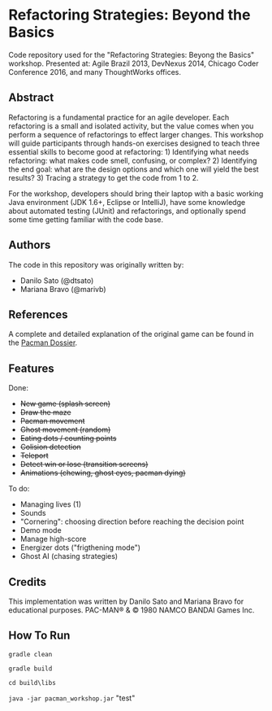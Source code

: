 # Refactoring Strategies: Beyond the Basics

Code repository used for the "Refactoring Strategies: Beyong the Basics" workshop.
Presented at: Agile Brazil 2013, DevNexus 2014, Chicago Coder Conference 2016, and many ThoughtWorks offices.

## Abstract

Refactoring is a fundamental practice for an agile developer. Each refactoring is a small and isolated activity, but the value comes when you perform a sequence of refactorings to effect larger changes. This workshop will guide participants through hands-on exercises designed to teach three essential skills to become good at refactoring: 1) Identifying what needs refactoring: what makes code smell, confusing, or complex? 2) Identifying the end goal: what are the design options and which one will yield the best results? 3) Tracing a strategy to get the code from 1 to 2.

For the workshop, developers should bring their laptop with a basic working Java environment (JDK 1.6+, Eclipse or IntelliJ), have some knowledge about automated testing (JUnit) and refactorings, and optionally spend some time getting familiar with the code base.

## Authors

The code in this repository was originally written by:

* Danilo Sato (@dtsato)
* Mariana Bravo (@marivb)

## References

A complete and detailed explanation of the original game can be found in the
[Pacman Dossier](https://www.gamasutra.com/view/feature/3938/the_pacman_dossier.php?print=1).

## Features

Done:
* ~~New game (splash screen)~~
* ~~Draw the maze~~
* ~~Pacman movement~~
* ~~Ghost movement (random)~~
* ~~Eating dots / counting points~~
* ~~Colision detection~~
* ~~Teleport~~
* ~~Detect win or lose (transition screens)~~
* ~~Animations (chewing, ghost eyes, pacman dying)~~

To do:
* Managing lives (1)
* Sounds
* "Cornering": choosing direction before reaching the decision point
* Demo mode
* Manage high-score
* Energizer dots ("frigthening mode")
* Ghost AI (chasing strategies)

## Credits

This implementation was written by Danilo Sato and Mariana Bravo for educational purposes. PAC-MAN® & © 1980 NAMCO BANDAI Games Inc.


## How To Run
```gradle clean```

```gradle build```

```cd build\libs```

```java -jar pacman_workshop.jar```
"test" 
